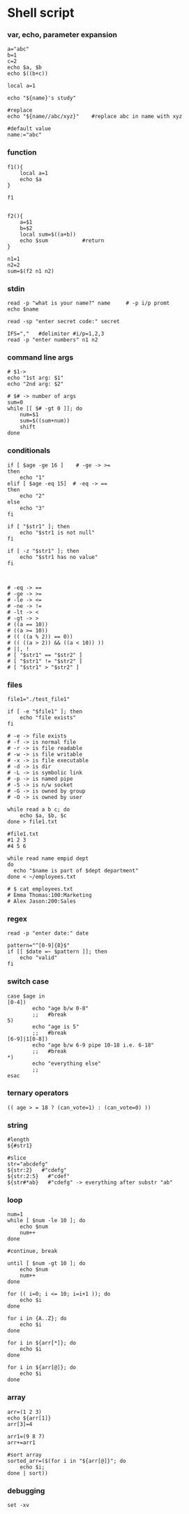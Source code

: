 # Shell script

### var, echo, parameter expansion

    a="abc"
    b=1
    c=2
    echo $a, $b
    echo $((b+c))
    
    local a=1
    
    echo "${name}'s study"
    
    #replace
    echo "${name//abc/xyz}"    #replace abc in name with xyz
    
    #default value
    name:="abc"

### function

    f1(){
    	local a=1
    	echo $a
    }
    
    f1
    
    
    f2(){
    	a=$1
    	b=$2
    	local sum=$((a+b))
    	echo $sum           #return
    }
    
    n1=1
    n2=2
    sum=$(f2 n1 n2)

### stdin

    read -p "what is your name?" name     # -p i/p promt 
    echo $name
    
    read -sp "enter secret code:" secret
    
    IFS=","   #delimiter #i/p=1,2,3
    read -p "enter numbers" n1 n2

### command line args

    # $1->
    echo "1st arg: $1"
    echo "2nd arg: $2"
    
    # $# -> number of args
    sum=0
    while [[ $# -gt 0 ]]; do
    	num=$1
    	sum=$((sum+num))
    	shift
    done

### conditionals

    if [ $age -ge 16 ]    # -ge -> >=
    then 
    	echo "1"
    elif [ $age -eq 15]  # -eq -> ==
    then
    	echo "2"
    else
    	echo "3"
    fi
    
    if [ "$str1" ]; then
    	echo "$str1 is not null"
    fi
    
    if [ -z "$str1" ]; then
    	echo "$str1 has no value"
    fi
    
    
    
    # -eq -> ==
    # -ge -> >=
    # -le -> <=
    # -ne -> !=
    # -lt -> <
    # -gt -> >
    # ((a == 10))
    # ((a >= 10))
    # (( ((a % 2)) == 0))
    # (( ((a > 2)) && ((a < 10)) ))
    # ||, !
    # [ "$str1" == "$str2" ]
    # [ "$str1" != "$str2" ]
    # [ "$str1" > "$str2" ]
    

### files

    file1="./test_file1"
    
    if [ -e "$file1" ]; then
    	echo "file exists"
    fi
    
    # -e -> file exists
    # -f -> is normal file
    # -r -> is file readable
    # -w -> is file writable
    # -x -> is file executable
    # -d -> is dir
    # -L -> is symbolic link
    # -p -> is named pipe
    # -S -> is n/w socket
    # -G -> is owned by group
    # -O -> is owned by user
    
    while read a b c; do
    	echo $a, $b, $c
    done > file1.txt
    
    #file1.txt
    #1 2 3
    #4 5 6
    
    while read name empid dept
    do
      echo "$name is part of $dept department"
    done < ~/employees.txt
    
    # $ cat employees.txt
    # Emma Thomas:100:Marketing
    # Alex Jason:200:Sales

### regex

    read -p "enter date:" date
    
    pattern="^[0-9]{8}$"
    if [[ $date =~ $pattern ]]; then
    	echo "valid"
    fi

### switch case

    case $age in
    [0-4])
    		echo "age b/w 0-8"
    		;;   #break
    5)
    		echo "age is 5"
    		;;   #break
    [6-9]|1[0-8])
    		echo "age b/w 6-9 pipe 10-18 i.e. 6-18"
    		;;   #break
    *)
    		echo "everything else"
    		;;
    esac

### ternary operators

    (( age > = 18 ? (can_vote=1) : (can_vote=0) ))

### string

    #length
    ${#str1}
    
    #slice
    str="abcdefg"
    ${str:2}   #"cdefg"
    ${str:2:5}   #"cdef"
    ${str#*ab}   #"cdefg" -> everything after substr "ab"
    

### loop

    num=1
    while [ $num -le 10 ]; do
    	echo $num
    	num++
    done
    
    #continue, break
    
    until [ $num -gt 10 ]; do
    	echo $num
    	num++
    done
    
    for (( i=0; i <= 10; i=i+1 )); do
    	echo $i
    done
    
    for i in {A..Z}; do
    	echo $i
    done
    
    for i in ${arr[*]}; do
    	echo $i
    done
    
    for i in ${arr[@]}; do
    	echo $i
    done

### array

    arr=(1 2 3)
    echo ${arr[1]}
    arr[3]=4
    
    arr1=(9 8 7)
    arr+=arr1
    
    #sort array
    sorted_arr=($(for i in "${arr[@]}"; do
    	echo $i;
    done | sort))

### debugging

    set -xv

